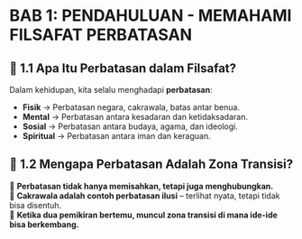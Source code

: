 # BAB 1: PENDAHULUAN - MEMAHAMI FILSAFAT PERBATASAN

## 📌 1.1 Apa Itu Perbatasan dalam Filsafat?
Dalam kehidupan, kita selalu menghadapi **perbatasan**:
- **Fisik** → Perbatasan negara, cakrawala, batas antar benua.
- **Mental** → Perbatasan antara kesadaran dan ketidaksadaran.
- **Sosial** → Perbatasan antara budaya, agama, dan ideologi.
- **Spiritual** → Perbatasan antara iman dan keraguan.

## 📌 1.2 Mengapa Perbatasan Adalah Zona Transisi?
🎯 **Perbatasan tidak hanya memisahkan, tetapi juga menghubungkan.**  
🎯 **Cakrawala adalah contoh perbatasan ilusi** – terlihat nyata, tetapi tidak bisa disentuh.  
🎯 **Ketika dua pemikiran bertemu, muncul zona transisi di mana ide-ide bisa berkembang.**  
